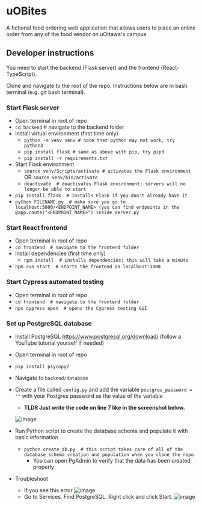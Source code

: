 # uOBites
A fictional food ordering web application that allows users to place an online order from any of the food vendor on uOttawa's campus



## Developer instructions
You need to start the backend (Flask server) and the frontend (React-TypeScript).

Clone and navigate to the root of the repo. Instructions below are in bash terminal (e.g. git bash terminal).

### Start Flask server
- Open terminal in root of repo
- `cd backend`  # navigate to the backend folder
- Install virtual environment (first time only)
    - `python -m venv venv # note that python may not work, try python3` 
    - `pip install flask # same as above with pip, try pip3`
    - `pip install -r requirements.txt`
- Start Flask environment
    - `source venv/Scripts/activate # activates the Flask environment` OR `source venv/bin/activate`
    - `deactivate  # deactivates Flask environment; servers will no longer be able to start`
- `pip install flask  # installs Flask if you don't already have it`
- `python FILENAME.py  # make sure you go to localhost:5000/<ENDPOINT_NAME> (you can find endpoints in the @app.route("<ENDPOINT_NAME>") inside server.py`

### Start React frontend
- Open terminal in root of repo
- `cd frontend  # navigate to the frontend folder`
- Install dependencies (first time only)
    - `npm install  # installs dependencies; this will take a minute`
- `npm run start  # starts the frontend on localhost:3000`

### Start Cypress automated testing
- Open terminal in root of repo
- `cd frontend  # navigate to the frontend folder`
- `npx cypress open  # opens the Cypress testing GUI`

### Set up PostgreSQL database
- Install PostgreSQL https://www.postgresql.org/download/ (follow a YouTube tutorial yourself if needed)
- Open terminal in root of repo
- `pip install psycopg2`
- Navigate to `backend/database`
- Create a file called `config.py` and add the variable `postgres_password = ""` with your Postgres password as the value of the variable
    - **TLDR Just write the code on line 7 like in the screenshot below.**
  
    ![image](https://github.com/kienmarkdo/uOBites/assets/67518620/77e91325-4b53-4879-8af0-8ae3df940717)

- Run Python script to create the database schema and populate it with basic information
    - `python create_db.py  # this script takes care of all of the database schema creation and population when you clone the repo`
        - You can open PgAdmin to verify that the data has been created properly
- Troubleshoot
    - If you see this error
![image](https://github.com/kienmarkdo/uOBites/assets/67518620/d10a2886-eed2-425c-8514-d59945fc2b21)
    - Go to Services. Find PostgreSQL. Right click and click Start.
 ![image](https://github.com/kienmarkdo/uOBites/assets/67518620/d5a461f6-6fd2-44b0-b078-9fbabc9994eb)

